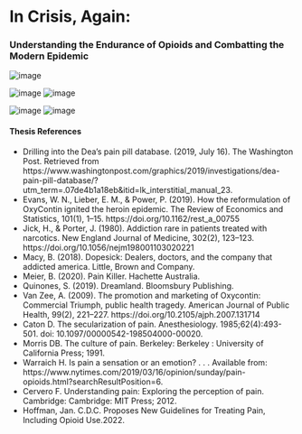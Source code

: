 <h1>In Crisis, Again:</h2>
<h3>Understanding the Endurance of Opioids and Combatting the Modern Epidemic</h3>


![image](https://user-images.githubusercontent.com/86888346/155444223-a9ef2489-11ef-4f80-830e-64d260d26a7c.png)

![image](https://user-images.githubusercontent.com/86888346/163730863-23d6552f-cf42-406c-ad11-5fc650663b58.png)  ![image](https://user-images.githubusercontent.com/86888346/163730897-74a8034b-ddb3-46e6-a4d6-051cb95bde46.png)

![image](https://user-images.githubusercontent.com/86888346/163730921-369391f0-271e-44cc-89ac-19d1284dc599.png) ![image](https://user-images.githubusercontent.com/86888346/163730939-a3137361-8daf-4525-ba17-f3fa1ec7276a.png)



<h4>Thesis References</h4>
<ul>
    <li>Drilling into the Dea’s pain pill database. (2019, July 16). The Washington Post. Retrieved from https://www.washingtonpost.com/graphics/2019/investigations/dea-pain-pill-database/?utm_term=.07de4b1a18eb&amp;itid=lk_interstitial_manual_23.</li> 
    <li>Evans, W. N., Lieber, E. M., &amp; Power, P. (2019). How the reformulation of OxyContin ignited the heroin epidemic. The Review of Economics and Statistics, 101(1), 1–15. https://doi.org/10.1162/rest_a_00755 </li>
    <li>Jick, H., &amp; Porter, J. (1980). Addiction rare in patients treated with narcotics. New England Journal of Medicine, 302(2), 123–123. https://doi.org/10.1056/nejm198001103020221 </li>
    <li>Macy, B. (2018). Dopesick: Dealers, doctors, and the company that addicted america. Little, Brown and Company. </li>
    <li>Meier, B. (2020). Pain Killer. Hachette Australia. </li>
    <li>Quinones, S. (2019). Dreamland. Bloomsbury Publishing. </li>
    <li>Van Zee, A. (2009). The promotion and marketing of Oxycontin: Commercial Triumph, public health tragedy. American Journal of Public Health, 99(2), 221–227. https://doi.org/10.2105/ajph.2007.131714 </li>
   <li> Caton D. The secularization of pain. Anesthesiology. 1985;62(4):493-501. doi: 10.1097/00000542-198504000-00020. </li>
   <li> Morris DB. The culture of pain. Berkeley: Berkeley : University of California Press; 1991.</li>
   <li> Warraich H. Is pain a sensation or an emotion? . . . Available from: https://www.nytimes.com/2019/03/16/opinion/sunday/pain-opioids.html?searchResultPosition=6.</li>
   <li> Cervero F. Understanding pain: Exploring the perception of pain. Cambridge: Cambridge: MIT Press; 2012.</li>
   <li> Hoffman, Jan. C.D.C. Proposes New Guidelines for Treating Pain, Including Opioid Use.2022. </li>
</ul>
